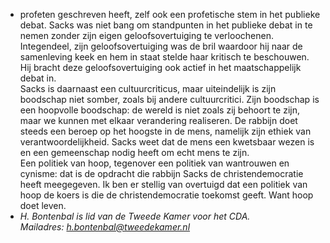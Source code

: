 - profeten geschreven heeft, zelf ook een profetische stem in het publieke debat. Sacks was niet bang om standpunten in het publieke debat in te nemen zonder zijn eigen geloofsovertuiging te verloochenen. Integendeel, zijn geloofsovertuiging was de bril waardoor hij naar de samenleving keek en hem in staat stelde haar kritisch te beschouwen. Hij bracht deze geloofsovertuiging ook actief in het maatschappelijk debat in.  
  Sacks is daarnaast een cultuurcriticus, maar uiteindelijk is zijn boodschap niet somber, zoals bij andere cultuurcritici. Zijn boodschap is een hoopvolle boodschap: de wereld is niet zoals zij behoort te zijn, maar we kunnen met elkaar verandering realiseren. De rabbijn doet steeds een beroep op het hoogste in de mens, namelijk zijn ethiek van verantwoordelijkheid. Sacks weet dat de mens een kwetsbaar wezen is en een gemeenschap nodig heeft om echt mens te zijn.  
  Een politiek van hoop, tegenover een politiek van wantrouwen en cynisme: dat is de opdracht die rabbijn Sacks de christendemocratie heeft meegegeven. Ik ben er stellig van overtuigd dat een politiek van hoop de koers is die de christendemocratie toekomst geeft. Want hoop doet leven.
- _H. Bontenbal is lid van de Tweede Kamer voor het CDA. Mailadres: [h.bontenbal@tweedekamer.nl](mailto:h.bontenbal@tweedekamer.nl)_